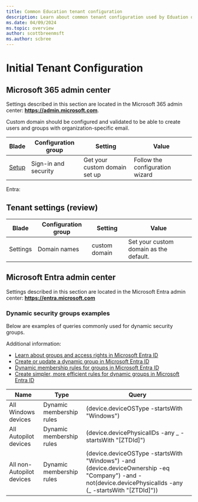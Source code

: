 ```yaml
---
title: Common Education tenant configuration
description: Learn about common tenant configuration used by Eduation organizations in Intune
ms.date: 04/09/2024
ms.topic: overview
author: scottbreenmsft
ms.author: scbree
---
```


# Initial Tenant Configuration

## Microsoft 365 admin center

Settings described in this section are located in the Microsoft 365 admin center: <a href="https://admin.microsoft.com/" target="_blank"><b>https://admin.microsoft.com</b></a>.

Custom domain should be configured and validated to be able to create users and groups with organization-specific email.

| Blade | Configuration group | Setting | Value |
| --- | --- | --- | --- |
| [Setup](https://admin.microsoft.com/#/featureexplorer) | Sign-in and security | Get your custom domain set up | Follow the configuration wizard |

Entra:
## Tenant settings (review)

| Blade | Configuration group | Setting | Value |
| --- | --- | --- | --- |
| Settings | Domain names | custom domain | Set your custom domain as the default. |

## Microsoft Entra admin center

Settings described in this section are located in the Microsoft Entra admin center: <a href="https://entra.microsoft.com" target="_blank"><b>https://entra.microsoft.com</b></a>

### Dynamic security groups examples

Below are examples of queries commonly used for dynamic security groups.

Additional information:

- [Learn about groups and access rights in Microsoft Entra ID](/entra/fundamentals/concept-learn-about-groups)
- [Create or update a dynamic group in Microsoft Entra ID](/entra/fundamentals/concept-learn-about-groups)
- [Dynamic membership rules for groups in Microsoft Entra ID](/entra/fundamentals/concept-learn-about-groups)
- [Create simpler, more efficient rules for dynamic groups in Microsoft Entra ID](/entra/fundamentals/concept-learn-about-groups)

| Name | Type | Query |
| --- | --- | --- |
| All Windows devices | Dynamic membership rules | (device.deviceOSType -startsWith \"Windows\") |
| All Autopilot devices | Dynamic membership rules | (device.devicePhysicalIDs -any _ -startsWith \"[ZTDId]\") |
| All non-Autopilot devices | Dynamic membership rules | (device.deviceOSType -startsWith \"Windows\") -and (device.deviceOwnership -eq \"Company\") -and -not(device.devicePhysicalIds -any (_ -startsWith \"[ZTDId]\")) |
